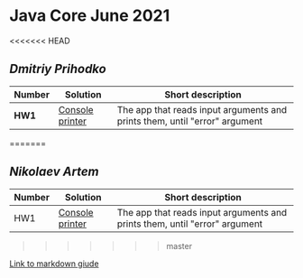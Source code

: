 # Java Core June 2021

<<<<<<< HEAD
## *Dmitriy Prihodko*

| Number | Solution  | Short description
| --- | --- | --- |
| **HW1** | [Console printer](https://github.com/NikolaevArtem/Java_Core_June_2021/blob/feature/DmitriyPrihodko/src/main/java/HomeWork_1) | The app that reads input arguments and prints them, until "error" argument |
=======
## *Nikolaev Artem*

| Number | Solution  | Short description
| --- | --- | --- |
| HW1 | [Console printer](https://github.com/NikolaevArtem/Java_Core_June_2021/tree/master/src/main/java/homework_1) | The app that reads input arguments and prints them, until "error" argument |
>>>>>>> master

[Link to markdown giude](https://github.com/adam-p/markdown-here/wiki/Markdown-Cheatsheet)

